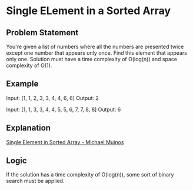 # Single ELement in a Sorted Array

## Problem Statement

You're given a list of numbers where all the numbers are presented twice except one number that appears only once. Find this element that appears only one.
Solution must have a time complexity of O(log(n)) and space complexity of O(1).

## Example

Input: [1, 1, 2, 3, 3, 4, 4, 6, 6]
Output: 2

Input: [1, 1, 3, 3, 4, 4, 5, 5, 6, 7, 7, 8, 8]
Output: 6

## Explanation

[Single Element in Sorted Array - Michael Muinos](https://youtu.be/4Gi8uAz666s)

## Logic

If the solution has a time complexity of O(log(n)), some sort of binary search must be applied.
